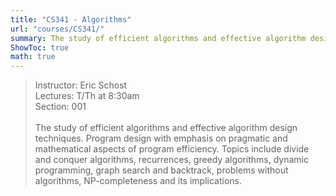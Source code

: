 ```yaml
---
title: "CS341 - Algorithms"
url: "courses/CS341/"
summary: The study of efficient algorithms and effective algorithm design techniques
ShowToc: true
math: true
---
```


> Instructor: Eric Schost \
> Lectures: T/Th at 8:30am \
> Section: 001 \
> \
> The study of efficient algorithms and effective algorithm design techniques. Program design with emphasis on pragmatic and mathematical aspects of program efficiency. Topics include divide and conquer algorithms, recurrences, greedy algorithms, dynamic programming, graph search and backtrack, problems without algorithms, NP-completeness and its implications.


